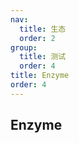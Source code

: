 ```yaml
---
nav:
  title: 生态
  order: 2
group:
  title: 测试
  order: 4
title: Enzyme
order: 4
---
```


## Enzyme
